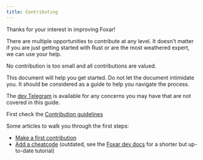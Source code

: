 ```yaml
---
title: Contributing
---
```


Thanks for your interest in improving Foxar!

There are multiple opportunities to contribute at any level. It doesn't matter if you are just getting started with Rust or are the most weathered expert, we can use your help.

No contribution is too small and all contributions are valued.

This document will help you get started. Do not let the document intimidate you. It should be considered as a guide to help you navigate the process.

The [dev Telegram](https://t.me/foxar_rs) is available for any concerns you may have that are not covered in this guide.

First check the [Contribution guidelines](https://github.com/foxar-rs/foxar/blob/master/CONTRIBUTING.md)

Some articles to walk you through the first steps:

- [Make a first contribution](https://dev.to/teddav/foxar-open-source-contribution-1k2d)
- [Add a cheatcode](https://dev.to/teddav/foxar-add-a-cheatcode-5hc8) (outdated, see the [Foxar dev docs](https://github.com/foxar-rs/foxar/blob/master/docs/dev/cheatcodes.md#adding-a-new-cheatcode) for a shorter but up-to-date tutorial)
